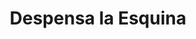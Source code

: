 ---
title: "Despensa la Esquina"
url: /presidente-franco/despensa-la-esquina/
shop: Lebensmittel
---